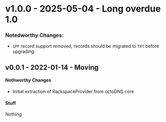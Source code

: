 # v1.0.0 - 2025-05-04 - Long overdue 1.0

### Notedworthy Changes:

* `SPF` record support removed, records should be migrated to `TXT` before
  upgrading.

## v0.0.1 - 2022-01-14 - Moving

#### Nothworthy Changes

* Initial extraction of RackspaceProvider from octoDNS core

#### Stuff

Nothing
